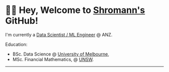 # 👋🏼  Hey, Welcome to [Shromann's](https://www.linkedin.com/in/shromannmajumder/) GitHub!

I'm currently a [Data Scientist / ML Engineer](https://www.linkedin.com/in/shromannmajumder/) @ ANZ.

Education:
- BSc. Data Science @ [University of Melbourne](https://study.unimelb.edu.au/find/courses/major/data-science/),
- MSc. Financial Mathematics, @ [UNSW](https://www.unsw.edu.au/study/postgraduate/master-of-financial-mathematics/).
---

